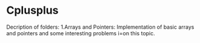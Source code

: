 # Cplusplus
Decription of folders:
1.Arrays and Pointers: Implementation of basic arrays and pointers and some interesting problems i=on this topic.
